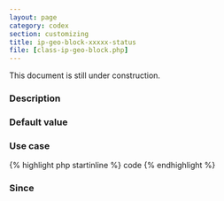 ```yaml
---
layout: page
category: codex
section: customizing
title: ip-geo-block-xxxxx-status
file: [class-ip-geo-block.php]
---
```


This document is still under construction.

<!--more-->

### Description ###

### Default value ###

### Use case ###

{% highlight php startinline %}
code
{% endhighlight %}

### Since ###

[IP-Geo-Block]: https://wordpress.org/plugins/ip-geo-block/ "WordPress › IP Geo Block « WordPress Plugins"
